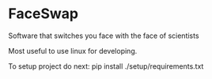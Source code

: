 # FaceSwap
Software that switches you face with the face of scientists

Most useful to use linux for developing. 

To setup project do next:
pip install ./setup/requirements.txt
